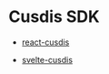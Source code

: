 # Cusdis SDK

- [react-cusdis](packages/react-cusdis)

- [svelte-cusdis](https://github.com/kudadam/svelte-cusdis)
